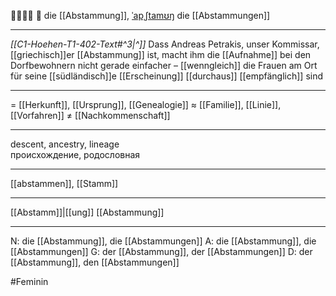 👨‍👩‍👧‍👦 🔴 die [[Abstammung]], [ˈapˌʃtamʊŋ](https://youglish.com/pronounce/Abstammung/german)
die [[Abstammungen]]

---
*[[C1-Hoehen-T1-402-Text#^3|^]]* Dass Andreas Petrakis, unser Kommissar, [[griechisch]]er [[Abstammung]] ist, macht ihm die [[Aufnahme]] bei den Dorfbewohnern nicht gerade einfacher – [[wenngleich]] die Frauen am Ort für seine [[südländisch]]e [[Erscheinung]] [[durchaus]] [[empfänglich]] sind

---
= [[Herkunft]], [[Ursprung]], [[Genealogie]]
≈ [[Familie]], [[Linie]], [[Vorfahren]]
≠ [[Nachkommenschaft]]

---
descent, ancestry, lineage  
происхождение, родословная

---
[[abstammen]], [[Stamm]]

---
[[Abstamm]]|[[ung]]
[[Abstammung]]


---
N: die [[Abstammung]], die [[Abstammungen]]
A: die [[Abstammung]], die [[Abstammungen]]
G: der [[Abstammung]], der [[Abstammungen]]
D: der [[Abstammung]], den [[Abstammungen]]

#Feminin 